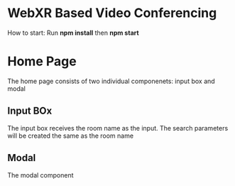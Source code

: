 # WebXR Based Video Conferencing

How to start:
Run **npm install** then **npm start**

# Home Page
The home page consists of two individual componenets: input box and modal
## Input BOx
The input box receives the room name as the input. The search parameters will be created the same as the room name
## Modal
The modal component 

